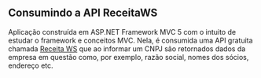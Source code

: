 ## Consumindo a API ReceitaWS

Aplicação construída em ASP.NET Framework MVC 5 com o intuito de estudar o framework e conceitos MVC. Nela, é consumida uma API gratuita chamada [Receita WS](https://www.receitaws.com.br) que ao informar um CNPJ são retornados dados da empresa em questão como, por exemplo, razão social, nomes dos sócios, endereço etc.
